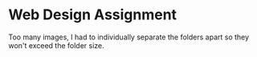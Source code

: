 # Web Design Assignment
 
Too many images, I had to individually separate the folders apart so they won't exceed the folder size.
